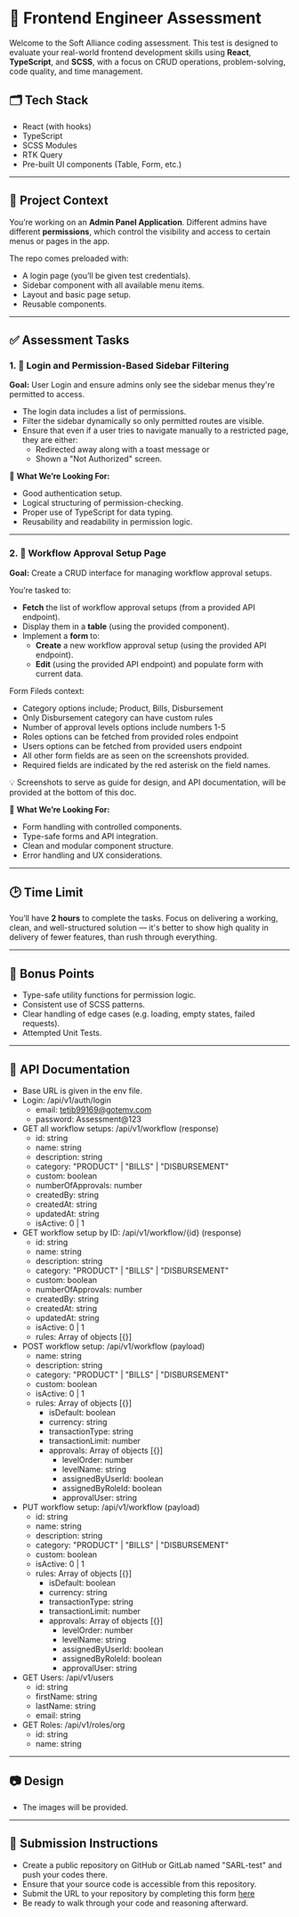 # 🧪 Frontend Engineer Assessment

Welcome to the Soft Alliance coding assessment.
This test is designed to evaluate your real-world frontend development skills using **React**, **TypeScript**, and **SCSS**,
with a focus on CRUD operations, problem-solving, code quality, and time management.

## 🗂 Tech Stack

- React (with hooks)
- TypeScript
- SCSS Modules
- RTK Query
- Pre-built UI components (Table, Form, etc.)

---

## 📌 Project Context

You’re working on an **Admin Panel Application**.
Different admins have different **permissions**, which control the visibility and access to certain menus or pages in the app.

The repo comes preloaded with:

- A login page (you’ll be given test credentials).
- Sidebar component with all available menu items.
- Layout and basic page setup.
- Reusable components.

---

## ✅ Assessment Tasks

### 1. 🔐 Login and Permission-Based Sidebar Filtering

**Goal:** User Login and ensure admins only see the sidebar menus they're permitted to access.

- The login data includes a list of permissions.
- Filter the sidebar dynamically so only permitted routes are visible.
- Ensure that even if a user tries to navigate manually to a restricted page, they are either:
  - Redirected away along with a toast message or
  - Shown a "Not Authorized" screen.

🔎 **What We’re Looking For:**

- Good authentication setup.
- Logical structuring of permission-checking.
- Proper use of TypeScript for data typing.
- Reusability and readability in permission logic.

---

### 2. 🔁 Workflow Approval Setup Page

**Goal:** Create a CRUD interface for managing workflow approval setups.

You’re tasked to:

- **Fetch** the list of workflow approval setups (from a provided API endpoint).
- Display them in a **table** (using the provided component).
- Implement a **form** to:
  - **Create** a new workflow approval setup (using the provided API endpoint).
  - **Edit** (using the provided API endpoint) and populate form with current data.

Form Fileds context:

- Category options include; Product, Bills, Disbursement
- Only Disbursement category can have custom rules
- Number of approval levels options include numbers 1-5
- Roles options can be fetched from provided roles endpoint
- Users options can be fetched from provided users endpoint
- All other form fields are as seen on the screenshots provided.
- Required fields are indicated by the red asterisk on the field names.

💡 Screenshots to serve as guide for design, and API documentation, will be provided at the bottom of this doc.

🔎 **What We’re Looking For:**

- Form handling with controlled components.
- Type-safe forms and API integration.
- Clean and modular component structure.
- Error handling and UX considerations.

---

## 🕑 Time Limit

You’ll have **2 hours** to complete the tasks.
Focus on delivering a working, clean, and well-structured solution — it's better to show high quality in delivery of fewer features, than rush through everything.

---

## 🙌 Bonus Points

- Type-safe utility functions for permission logic.
- Consistent use of SCSS patterns.
- Clear handling of edge cases (e.g. loading, empty states, failed requests).
- Attempted Unit Tests.

---

## 📄 API Documentation

- Base URL is given in the env file.
- Login: /api/v1/auth/login
  - email: tetib99169@gotemv.com
  - password: Assessment@123
- GET all workflow setups: /api/v1/workflow
  (response)
  - id: string
  - name: string
  - description: string
  - category: "PRODUCT" | "BILLS" | "DISBURSEMENT"
  - custom: boolean
  - numberOfApprovals: number
  - createdBy: string
  - createdAt: string
  - updatedAt: string
  - isActive: 0 | 1
- GET workflow setup by ID: /api/v1/workflow/{id}
  (response)
  - id: string
  - name: string
  - description: string
  - category: "PRODUCT" | "BILLS" | "DISBURSEMENT"
  - custom: boolean
  - numberOfApprovals: number
  - createdBy: string
  - createdAt: string
  - updatedAt: string
  - isActive: 0 | 1
  - rules: Array of objects [{}]
- POST workflow setup: /api/v1/workflow
  (payload)
  - name: string
  - description: string
  - category: "PRODUCT" | "BILLS" | "DISBURSEMENT"
  - custom: boolean
  - isActive: 0 | 1
  - rules: Array of objects [{}]
    - isDefault: boolean
    - currency: string
    - transactionType: string
    - transactionLimit: number
    - approvals: Array of objects [{}]
      - levelOrder: number
      - levelName: string
      - assignedByUserId: boolean
      - assignedByRoleId: boolean
      - approvalUser: string
- PUT workflow setup: /api/v1/workflow
  (payload)
  - id: string
  - name: string
  - description: string
  - category: "PRODUCT" | "BILLS" | "DISBURSEMENT"
  - custom: boolean
  - isActive: 0 | 1
  - rules: Array of objects [{}]
    - isDefault: boolean
    - currency: string
    - transactionType: string
    - transactionLimit: number
    - approvals: Array of objects [{}]
      - levelOrder: number
      - levelName: string
      - assignedByUserId: boolean
      - assignedByRoleId: boolean
      - approvalUser: string
- GET Users: /api/v1/users
  - id: string
  - firstName: string
  - lastName: string
  - email: string
- GET Roles: /api/v1/roles/org
  - id: string
  - name: string

---

## 📷 Design

- The images will be provided.

---

## 📂 Submission Instructions

- Create a public repository on GitHub or GitLab named "SARL-test" and push your codes there.
- Ensure that your source code is accessible from this repository.
- Submit the URL to your repository by completing this form [here](https://forms.office.com/r/wWXZwjxNdF)
- Be ready to walk through your code and reasoning afterward.
